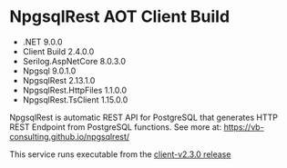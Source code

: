 # NpgsqlRest AOT Client Build

- .NET                 9.0.0
- Client Build         2.4.0.0
- Serilog.AspNetCore   8.0.3.0
- Npgsql               9.0.1.0
- NpgsqlRest           2.13.1.0
- NpgsqlRest.HttpFiles 1.1.0.0
- NpgsqlRest.TsClient  1.15.0.0

NpgsqlRest is automatic REST API for PostgreSQL that generates HTTP REST Endpoint from PostgreSQL functions. See more at: https://vb-consulting.github.io/npgsqlrest/

This service runs executable from the [client-v2.3.0 release](https://github.com/vb-consulting/NpgsqlRest/releases/tag/v2.13.0-client-v2.3.0)